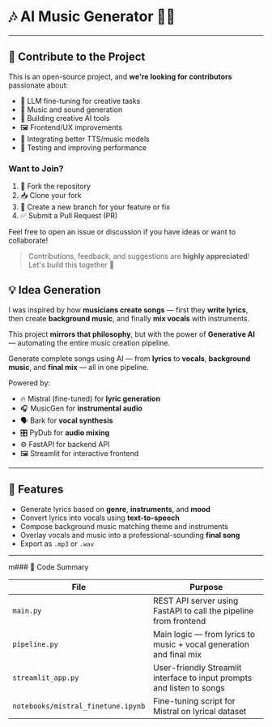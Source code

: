 # 🎶 AI Music Generator 🎤🎸
---

## 🚀 Contribute to the Project

This is an open-source project, and **we're looking for contributors** passionate about:
- 🧠 LLM fine-tuning for creative tasks
- 🎼 Music and sound generation
- 🎨 Building creative AI tools
- 🖼️ Frontend/UX improvements
- 🔁 Integrating better TTS/music models
- 🧪 Testing and improving performance

### Want to Join?
1. 🍴 Fork the repository
2. 📥 Clone your fork
3. 🌱 Create a new branch for your feature or fix
4. ✅ Submit a Pull Request (PR)

Feel free to open an issue or discussion if you have ideas or want to collaborate!

> Contributions, feedback, and suggestions are **highly appreciated**! Let's build this together 🎵

## 💡 Idea Generation

I was inspired by how **musicians create songs** — first they **write lyrics**, then create **background music**, and finally **mix vocals** with instruments.

This project **mirrors that philosophy**, but with the power of **Generative AI** — automating the entire music creation pipeline.

Generate complete songs using AI — from **lyrics** to **vocals**, **background music**, and **final mix** — all in one pipeline.

Powered by:
- 🔥 Mistral (fine-tuned) for **lyric generation**
- 🎧 MusicGen for **instrumental audio**
- 🗣️ Bark for **vocal synthesis**
- 🎛️ PyDub for **audio mixing**
- ⚙️ FastAPI for backend API
- 🖼️ Streamlit for interactive frontend

---

## 🚀 Features

- Generate lyrics based on **genre**, **instruments**, and **mood**
- Convert lyrics into vocals using **text-to-speech**
- Compose background music matching theme and instruments
- Overlay vocals and music into a professional-sounding **final song**
- Export as `.mp3` or `.wav`

---



m### 📌 Code Summary

| File                  | Purpose |
|-----------------------|---------|
| `main.py`             | REST API server using FastAPI to call the pipeline from frontend |
| `pipeline.py`         | Main logic — from lyrics to music + vocal generation and final mix |
| `streamlit_app.py`    | User-friendly Streamlit interface to input prompts and listen to songs |
| `notebooks/mistral_finetune.ipynb` | Fine-tuning script for Mistral on lyrical dataset |
